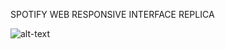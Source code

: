 SPOTIFY WEB RESPONSIVE INTERFACE REPLICA

![alt-text](https://github.com/sanga2890/html-css-spotifyweb/blob/master/spotifyweb.gif)
